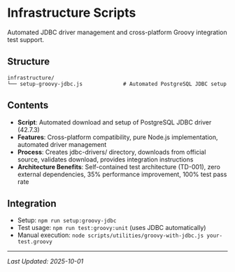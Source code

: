 # Infrastructure Scripts

Automated JDBC driver management and cross-platform Groovy integration test support.

## Structure

```
infrastructure/
└── setup-groovy-jdbc.js             # Automated PostgreSQL JDBC setup
```

## Contents

- **Script**: Automated download and setup of PostgreSQL JDBC driver (42.7.3)
- **Features**: Cross-platform compatibility, pure Node.js implementation, automated driver management
- **Process**: Creates jdbc-drivers/ directory, downloads from official source, validates download, provides integration instructions
- **Architecture Benefits**: Self-contained test architecture (TD-001), zero external dependencies, 35% performance improvement, 100% test pass rate

## Integration

- Setup: `npm run setup:groovy-jdbc`
- Test usage: `npm run test:groovy:unit` (uses JDBC automatically)
- Manual execution: `node scripts/utilities/groovy-with-jdbc.js your-test.groovy`

---

_Last Updated: 2025-10-01_
